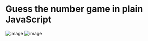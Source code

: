 # Guess the number game in plain JavaScript
![image](https://github.com/NaserJafari/guess-number/assets/94040596/10374732-c4e0-41ae-a200-4639972eb85d)
![image](https://github.com/NaserJafari/guess-number/assets/94040596/df1efd39-a0f0-4aac-8caf-4736119dc54b)
